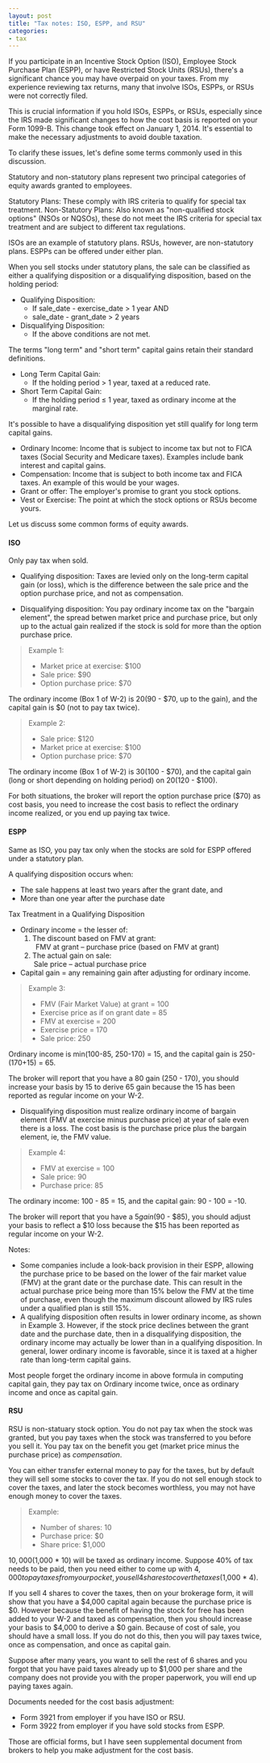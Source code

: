 ```yaml
---
layout: post
title: "Tax notes: ISO, ESPP, and RSU"
categories:
- tax
---
```


If you participate in an Incentive Stock Option (ISO), Employee Stock Purchase
Plan (ESPP), or have Restricted Stock Units (RSUs), there's a significant
chance you may have overpaid on your taxes. From my experience reviewing tax
returns, many that involve ISOs, ESPPs, or RSUs were not correctly filed.

This is crucial information if you hold ISOs, ESPPs, or RSUs, especially since
the IRS made significant changes to how the cost basis is reported on your Form
1099-B. This change took effect on January 1, 2014. It's essential to make the
necessary adjustments to avoid double taxation.

To clarify these issues, let's define some terms commonly used in this discussion.

Statutory and non-statutory plans represent two principal categories of equity awards granted to employees.

Statutory Plans: These comply with IRS criteria to qualify for special tax treatment.
Non-Statutory Plans: Also known as "non-qualified stock options" (NSOs or NQSOs), these do not meet the IRS criteria for special tax treatment and are subject to different tax regulations.

ISOs are an example of statutory plans. RSUs, however, are non-statutory plans.
ESPPs can be offered under either plan.

When you sell stocks under statutory plans, the sale can be classified
as either a qualifying disposition or a disqualifying disposition, based on the
holding period:

- Qualifying Disposition:
  - If sale_date - exercise_date > 1 year AND
  - sale_date - grant_date > 2 years
- Disqualifying Disposition:
  - If the above conditions are not met.

The terms "long term" and "short term" capital gains retain their standard definitions.

- Long Term Capital Gain:
  - If the holding period > 1 year, taxed at a reduced rate.
- Short Term Capital Gain:
  - If the holding period ≤ 1 year, taxed as ordinary income at the marginal rate.

It's possible to have a disqualifying disposition yet still qualify for long term capital gains.

- Ordinary Income: Income that is subject to income tax but not to FICA taxes (Social Security and Medicare taxes). Examples include bank interest and capital gains.
- Compensation: Income that is subject to both income tax and FICA taxes. An example of this would be your wages.
- Grant or offer: The employer's promise to grant you stock options.
- Vest or Exercise: The point at which the stock options or RSUs become yours.

Let us discuss some common forms of equity awards.

#### ISO

Only pay tax when sold.

- Qualifying disposition: Taxes are levied only on the long-term capital gain (or
loss), which is the difference between the sale price and the option purchase
price, and not as compensation.

- Disqualifying disposition: You pay ordinary income tax on the "bargain
element", the spread betwen market price and purchase price, but only up to the actual gain realized if the stock is
sold for more than the option purchase price.

> Example 1:
> 
> - Market price at exercise: $100
> - Sale price: $90
> - Option purchase price: $70

The ordinary income (Box 1 of W-2) is $20 ($90 - $70, up to the gain), and
the capital gain is $0 (not to pay tax twice).

> Example 2:
> 
> - Sale price: $120
> - Market price at exercise: $100
> - Option purchase price: $70

The ordinary income (Box 1 of W-2) is $30 ($100 - $70), and
the capital gain (long or short depending on holding period) on $20 ($120 - $100).

For both situations, the broker will report the option purchase price ($70) as cost basis,
you need to increase the cost basis to reflect the ordinary income realized, or you end
up paying tax twice.

#### ESPP

Same as ISO, you pay tax only when the stocks are sold for ESPP offered under a statutory plan.

A qualifying disposition occurs when:
- The sale happens at least two years after the grant date, and
- More than one year after the purchase date

Tax Treatment in a Qualifying Disposition
- Ordinary income = the lesser of:
  1. The discount based on FMV at grant:<br>
    FMV at grant – purchase price (based on FMV at grant)
  2. The actual gain on sale:<br>
    Sale price – actual purchase price
- Capital gain = any remaining gain after adjusting for ordinary income.

> Example 3:
> 
> - FMV (Fair Market Value) at grant = 100
> - Exercise price as if on grant date = 85
> - FMV at exercise = 200
> - Exercise price = 170
> - Sale price: 250
 
Ordinary income is min(100-85, 250-170) = 15, and the capital gain is 250-(170+15) = 65.

The broker will report that you have a 80 gain (250 - 170), you
should increase your basis by 15 to derive 65 gain because the 15
has been reported as regular income on your W-2.

- Disqualifying disposition must realize ordinary income of bargain element
(FMV at exercise minus purchase price) at year of sale even there is a loss.
The cost basis is the purchase price plus the bargain element, ie, the
FMV value.

> Example 4:
> 
> - FMV at exercise = 100
> - Sale price: 90
> - Purchase price: 85
 
The ordinary income: 100 - 85 = 15, and the capital gain: 90 - 100 = -10.
 
The broker will report that you have a $5 gain ($90 - $85), you
should adjust your basis to reflect a $10 loss because the $15
has been reported as regular income on your W-2.

Notes:
- Some companies include a look-back provision in their ESPP, allowing the
  purchase price to be based on the lower of the fair market value (FMV) at the
  grant date or the purchase date.  This can result in the actual purchase price
  being more than 15% below the FMV at the time of purchase, even though the
  maximum discount allowed by IRS rules under a qualified plan is still 15%.
- A qualifying disposition often results in lower ordinary income, as shown in
  Example 3. However, if the stock price declines between the grant date and
  the purchase date, then in a disqualifying disposition, the ordinary income may
  actually be lower than in a qualifying disposition. In general, lower ordinary
  income is favorable, since it is taxed at a higher rate than long-term capital
  gains.

Most people forget the ordinary income in above formula in computing capital gain, they pay tax on Ordinary income twice, once as ordinary income
and once as capital gain.

#### RSU

RSU is non-statuary stock option. You do not pay tax when the stock
was granted, but you pay taxes when the stock was transferred to you
before you sell it. You pay tax on the benefit you get (market price
minus the purchase price) as _compensation_.

You can either transfer external money to pay for the taxes, but by default
they will sell some stocks to cover the tax.
If you do not sell enough stock to cover the taxes, and later the
stock becomes worthless, you may not have enough money to cover
the taxes.

> Example:
> 
> - Number of shares: 10
> - Purchase price: $0
> - Share price: $1,000

$10,000 ($1,000 * 10) will be taxed as ordinary income. Suppose 40%
of tax needs to be paid, then you need either to come up with
$4,000 to pay taxes from your pocket, you sell 4 shares
to cover the taxes ($1,000 * 4).

If you sell 4 shares to cover the taxes, then on your brokerage
form, it will show that you have a $4,000 capital again because
the purchase price is $0. However because the benefit of having the
stock for free has been added to your W-2 and taxed as
compensation, then you should increase your basis to $4,000 to
derive a $0 gain. Because of cost of sale, you should have a 
small loss. If you do not do this, then you will pay taxes
twice, once as compensation, and once as capital gain.

Suppose after many years, you want to sell the rest of 6 shares
and you forgot that you have paid taxes already up to $1,000 per share
and the company does not provide you with the proper paperwork, you will
end up paying taxes again.

Documents needed for the cost basis adjustment:

- Form 3921 from employer if you have ISO or RSU.
- Form 3922 from employer if you have sold stocks from ESPP.

Those are official forms, but I have seen supplemental document from
brokers to help you make adjustment for the cost basis.
